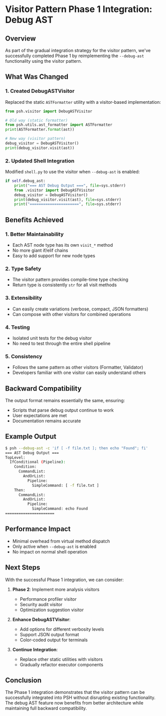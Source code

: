# Visitor Pattern Phase 1 Integration: Debug AST

## Overview

As part of the gradual integration strategy for the visitor pattern, we've successfully completed Phase 1 by reimplementing the `--debug-ast` functionality using the visitor pattern.

## What Was Changed

### 1. Created DebugASTVisitor

Replaced the static `ASTFormatter` utility with a visitor-based implementation:

```python
from psh.visitor import DebugASTVisitor

# Old way (static formatter)
from psh.utils.ast_formatter import ASTFormatter
print(ASTFormatter.format(ast))

# New way (visitor pattern)
debug_visitor = DebugASTVisitor()
print(debug_visitor.visit(ast))
```

### 2. Updated Shell Integration

Modified `shell.py` to use the visitor when `--debug-ast` is enabled:

```python
if self.debug_ast:
    print("=== AST Debug Output ===", file=sys.stderr)
    from .visitor import DebugASTVisitor
    debug_visitor = DebugASTVisitor()
    print(debug_visitor.visit(ast), file=sys.stderr)
    print("======================", file=sys.stderr)
```

## Benefits Achieved

### 1. **Better Maintainability**
- Each AST node type has its own `visit_*` method
- No more giant if/elif chains
- Easy to add support for new node types

### 2. **Type Safety**
- The visitor pattern provides compile-time type checking
- Return type is consistently `str` for all visit methods

### 3. **Extensibility**
- Can easily create variations (verbose, compact, JSON formatters)
- Can compose with other visitors for combined operations

### 4. **Testing**
- Isolated unit tests for the debug visitor
- No need to test through the entire shell pipeline

### 5. **Consistency**
- Follows the same pattern as other visitors (Formatter, Validator)
- Developers familiar with one visitor can easily understand others

## Backward Compatibility

The output format remains essentially the same, ensuring:
- Scripts that parse debug output continue to work
- User expectations are met
- Documentation remains accurate

## Example Output

```bash
$ psh --debug-ast -c 'if [ -f file.txt ]; then echo "Found"; fi'
=== AST Debug Output ===
TopLevel:
  IfConditional (Pipeline):
    Condition:
      CommandList:
        AndOrList:
          Pipeline:
            SimpleCommand: [ -f file.txt ]
    Then:
      CommandList:
        AndOrList:
          Pipeline:
            SimpleCommand: echo Found
======================
```

## Performance Impact

- Minimal overhead from virtual method dispatch
- Only active when `--debug-ast` is enabled
- No impact on normal shell operation

## Next Steps

With the successful Phase 1 integration, we can consider:

1. **Phase 2**: Implement more analysis visitors
   - Performance profiler visitor
   - Security audit visitor
   - Optimization suggestion visitor

2. **Enhance DebugASTVisitor**:
   - Add options for different verbosity levels
   - Support JSON output format
   - Color-coded output for terminals

3. **Continue Integration**:
   - Replace other static utilities with visitors
   - Gradually refactor executor components

## Conclusion

The Phase 1 integration demonstrates that the visitor pattern can be successfully integrated into PSH without disrupting existing functionality. The debug AST feature now benefits from better architecture while maintaining full backward compatibility.